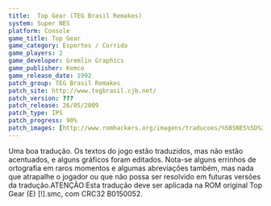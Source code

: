 ```yaml
---
title:  Top Gear (TEG Brasil Remakes)
system: Super NES
platform: Console
game_title: Top Gear
game_category: Esportes / Corrida
game_players: 2
game_developer: Gremlin Graphics
game_publisher: Kemco
game_release_date: 1992
patch_group: TEG Brasil Remakes
patch_site: http://www.tegbrasil.cjb.net/
patch_version: ???
patch_release: 26/05/2009
patch_type: IPS
patch_progress: 90%
patch_images: [http://www.romhackers.org/imagens/traducoes/%5BSNES%5D%20Top%20Gear%20-%20TEG%20Brasil%20-%201.png,http://www.romhackers.org/imagens/traducoes/%5BSNES%5D%20Top%20Gear%20-%20TEG%20Brasil%20-%202.png,http://www.romhackers.org/imagens/traducoes/%5BSNES%5D%20Top%20Gear%20-%20TEG%20Brasil%20-%203.png]
---
```

Uma boa tradução. Os textos do jogo estão traduzidos, mas não estão acentuados, e alguns gráficos foram editados. Nota-se alguns errinhos de ortografia em raros momentos e algumas abreviações também, mas nada que atrapalhe o jogador ou que não possa ser resolvido em futuras versões da tradução.ATENÇÃO:Esta tradução deve ser aplicada na ROM original Top Gear (E) [!].smc, com CRC32 B0150052.